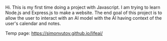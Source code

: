 Hi. This is my first time doing a project with Javascript. I am trying to learn Node.js and Express.js to make a website. The end goal of this project is to allow the user to interact with an AI model with the AI having context of the user's calendar and notes.

Temp page: https://simonvutov.github.io/lifeai/
